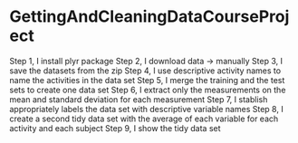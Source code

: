 # GettingAndCleaningDataCourseProject
Step 1, I install plyr package
Step 2, I download data -> manually
Step 3, I save the datasets from the zip
Step 4, I use descriptive activity names to name the activities in the data set
Step 5, I merge the training and the test sets to create one data set
Step 6, I extract only the measurements on the mean and standard deviation for each measurement
Step 7, I stablish appropriately labels the data set with descriptive variable names
Step 8, I create a second tidy data set with the average of each variable for each activity and each subject
Step 9, I show the tidy data set
